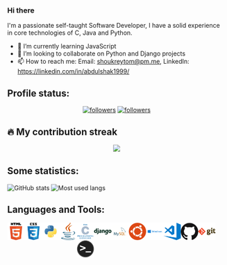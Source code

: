 ### Hi there
  I'm a passionate self-taught Software Developer, I have a solid experience in core technologies of C, Java and Python.

<!--
**shoukreytom/shoukreytom** is a ✨ _special_ ✨ repository because its `README.md` (this file) appears on your GitHub profile.

Here are some ideas to get you started:
-->
- 🌱 I’m currently learning JavaScript
- 👯 I’m looking to collaborate on Python and Django projects
- 📫 How to reach me: Email: shoukreytom@pm.me, LinkedIn: https://linkedin.com/in/abdulshak1999/
<!--
- 🤔 I’m looking for help with ...
- 💬 Ask me about ...
- 😄 Pronouns: ...
- ⚡ Fun fact: ...
-->
## Profile status:

<p align="center">
  <a href="hhttps://twitter.com/abdulshak1999"><img alt="followers" title="Follow me on Twitter" src="https://img.shields.io/twitter/follow/abdulshak1999?color=55960c&label=Follow&logo=twitter&logoColor=white&style=for-the-badge"/></a>
  <a href="https://github.com/abdulshak1999"><img alt="followers" title="Follow me on Github" src="https://img.shields.io/github/followers/abdulshak1999?color=236ad3&style=for-the-badge&logo=github&label=Follow"/></a>
<!--   <a href="https://github.com/abdulshak1999"><img alt="views" title="Github views" src="https://komarev.com/ghpvc/?username=abdulshak1999&style=flat-square"/></a> -->
</p>

## 🔥 My contribution streak

<p align="center">
  <a href="https://github.com/abdulshak1999/github-readme-streak-stats">
    <img src="https://github-readme-streak-stats.herokuapp.com/?user=abdulshak1999#version3"/>
  </a>
</p>

## Some statistics:

![GitHub stats](https://github-readme-stats.vercel.app/api?username=abdulshak1999&show_icons=true)
![Most used langs](https://github-readme-stats.vercel.app/api/top-langs/?username=abdulshak1999&layout=compact)

## Languages and Tools:

<img align="left" alt="HTML5" width="40px" src="https://raw.githubusercontent.com/github/explore/80688e429a7d4ef2fca1e82350fe8e3517d3494d/topics/html/html.png" />
<img align="left" alt="CSS3" width="40px" src="https://raw.githubusercontent.com/github/explore/80688e429a7d4ef2fca1e82350fe8e3517d3494d/topics/css/css.png" />
 
<img align="left" alt="Python" width="40px" src="https://raw.githubusercontent.com/github/explore/80688e429a7d4ef2fca1e82350fe8e3517d3494d/topics/python/python.png" />

<img align="left" alt="Java" width="40px" src="https://raw.githubusercontent.com/github/explore/80688e429a7d4ef2fca1e82350fe8e3517d3494d/topics/java/java.png" />

<img align="left" alt="C" width="40px" src="https://raw.githubusercontent.com/github/explore/80688e429a7d4ef2fca1e82350fe8e3517d3494d/topics/c/c.png" />
 
<img align="left" alt="Django" width="40px" src="https://raw.githubusercontent.com/github/explore/80688e429a7d4ef2fca1e82350fe8e3517d3494d/topics/django/django.png" />

<img align="left" alt="Django Rest" width="40px" src="https://raw.githubusercontent.com/github/explore/80688e429a7d4ef2fca1e82350fe8e3517d3494d/topics/mysql/mysql.png" />

<img align="left" alt="Django" width="40px" src="https://raw.githubusercontent.com/github/explore/80688e429a7d4ef2fca1e82350fe8e3517d3494d/topics/ubuntu/ubuntu.png" />

<img align="left" alt="Django" width="40px" src="https://raw.githubusercontent.com/github/explore/80688e429a7d4ef2fca1e82350fe8e3517d3494d/topics/windows/windows.png" />

<img align="left" alt="Visual Studio Code" width="40px" src="https://raw.githubusercontent.com/github/explore/80688e429a7d4ef2fca1e82350fe8e3517d3494d/topics/visual-studio-code/visual-studio-code.png" />

<img align="left" alt="GitHub" width="40px" src="https://raw.githubusercontent.com/github/explore/78df643247d429f6cc873026c0622819ad797942/topics/github/github.png" />

<img align="left" alt="Git" width="40px" src="https://raw.githubusercontent.com/github/explore/78df643247d429f6cc873026c0622819ad797942/topics/git/git.png" />

<img align="left" alt="Terminal" width="40px" src="https://raw.githubusercontent.com/github/explore/80688e429a7d4ef2fca1e82350fe8e3517d3494d/topics/terminal/terminal.png" />
